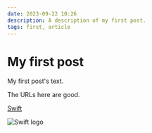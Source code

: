 ```yaml
---
date: 2023-09-22 10:26
description: A description of my first post.
tags: first, article
---
```

# My first post

My first post's text.

<a id="top"></a>

The URLs here are good.

[Swift](https://swift.org/)

![Swift logo](https://www.swift.org/assets/images/swift~dark.svg)

<form action="https://api.staticforms.xyz/submit">
</form>
